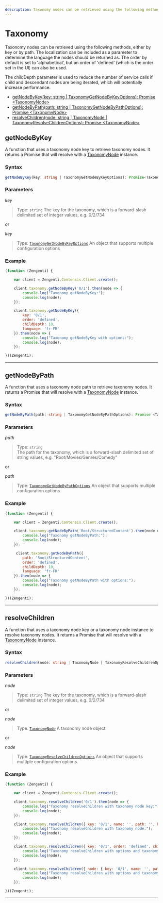 ```yaml
---
description: Taxonomy nodes can be retrieved using the following methods, either by key or by path.
---
```

# Taxonomy

Taxonomy nodes can be retrieved using the following methods, either by key or by path. The localization can be included as a parameter to determine the language the nodes should be returned as. The order by default is set to 'alphabetical', but an order of 'defined' (which is the order set in the UI) can also be used. 

The childDepth parameter is used to reduce the number of service calls if child and descendant nodes are being iterated, which will potentially increase performance.

- [getNodeByKey(key: string | TaxonomyGetNodeByKeyOptions): Promise &lt;TaxonomyNode&gt;](#getnodebykey)
- [getNodeByPath(path: string | TaxonomyGetNodeByPathOptions): Promise &lt;TaxonomyNode&gt;](#getnodebypath)
- [resolveChildren(node: string | TaxonomyNode | TaxonomyResolveChildrenOptions): Promise &lt;TaxonomyNode&gt;](#resolvechildren)

## getNodeByKey

A function that uses a taxonomy node key to retrieve taxonomy nodes. It returns a Promise that will resolve with a [TaxonomyNode](/model/taxonomy-node.md) instance.

### Syntax

```typescript
getNodeByKey(key: string | TaxonomyGetNodeByKeyOptions): Promise<TaxonomyNode>
```

### Parameters

*key*
> Type: `string`
> The key for the taxonomy, which is a forward-slash delimited set of integer values, e.g. 0/2/734 

or 

*key*
> Type: [`TaxonomyGetNodeByKeyOptions`](/model/taxonomy-get-node-by-key-options.md) 
> An object that supports multiple configuration options

### Example

```js
(function (Zengenti) {

    var client = Zengenti.Contensis.Client.create();

    client.taxonomy.getNodeByKey('0/1').then(node => {        
        console.log("Taxonomy getNodeByKey:");
        console.log(node);        
    });

    client.taxonomy.getNodeByKey({
        key: '0/1',
        order: 'defined',
        childDepth: 10,
        language: 'fr-FR'
    }).then(node => {        
        console.log("Taxonomy getNodeByKey with options:");
        console.log(node);
    });

})(Zengenti);
```

---

## getNodeByPath

A function that uses a taxonomy node path to retrieve taxonomy nodes. It returns a Promise that will resolve with a [TaxonomyNode](/model/taxonomy-node.md) instance.

### Syntax

```typescript
getNodeByPath(path: string | TaxonomyGetNodeByPathOptions): Promise <TaxonomyNode>
```

### Parameters

*path*
> Type: `string`  
> The path for the taxonomy, which is a forward-slash delimited set of string values, e.g. "Root/Movies/Genres/Comedy" 

or 

*path*
> Type: [`TaxonomyGetNodeByPathOptions`](/model/taxonomy-get-node-by-path-options.md) 
> An object that supports multiple configuration options

### Example

```js
(function (Zengenti) {

    var client = Zengenti.Contensis.Client.create();

    client.taxonomy.getNodeByPath('Root/StructuredContent').then(node => {        
        console.log("Taxonomy getNodeByPath:");
        console.log(node);
    });

     client.taxonomy.getNodeByPath({
        path: 'Root/StructuredContent',
        order: 'defined',
        childDepth: 10,
        language: 'fr-FR'
    }).then(node => {        
        console.log("Taxonomy getNodeByPath with options:");
        console.log(node);        
    });

})(Zengenti);
```

---

## resolveChildren

A function that uses a taxonomy node key or a taxonomy node instance to resolve taxonomy nodes. It returns a Promise that will resolve with a [TaxonomyNode](/model/taxonomy-node.md) instance.

### Syntax

```typescript
resolveChildren(node: string | TaxonomyNode | TaxonomyResolveChildrenOptions): Promise<TaxonomyNode>
```

### Parameters

*node*
> Type: `string`
> The key for the taxonomy, which is a forward-slash delimited set of integer values, e.g. 0/2/734 

or 

*node*
> Type: [`TaxonomyNode`](/model/taxonomy-node.md) 
> A taxonomy node object

or 

*node*
> Type: [`TaxonomyResolveChildrenOptions`](/model/taxonomy-resolve-children-options.md) 
> An object that supports multiple configuration options

### Example

```js
(function (Zengenti) {

    var client = Zengenti.Contensis.Client.create();

    client.taxonomy.resolveChildren('0/1').then(node => {        
        console.log("Taxonomy resolveChildren with taxonomy node key:");
        console.log(node);
    });

    client.taxonomy.resolveChildren({ key: '0/1', name: '', path: '', hasChildren: true }).then(node => {        
        console.log("Taxonomy resolveChildren with taxonomy node:");
        console.log(node);
    });

    client.taxonomy.resolveChildren({ key: '0/1', order: 'defined', childDepth: 10, language: 'fr-FR' }).then(node => {        
        console.log("Taxonomy resolveChildren with options and taxonomy node key:");
        console.log(node);
    });

    client.taxonomy.resolveChildren({ node: { key: '0/1', name: '', path: '', hasChildren: true }, order: 'defined', childDepth: 99, language: 'fr-FR' }).then(node => {        
        console.log("Taxonomy resolveChildren with options and taxonomy node:");
        console.log(node);
    });

})(Zengenti);
```

---

